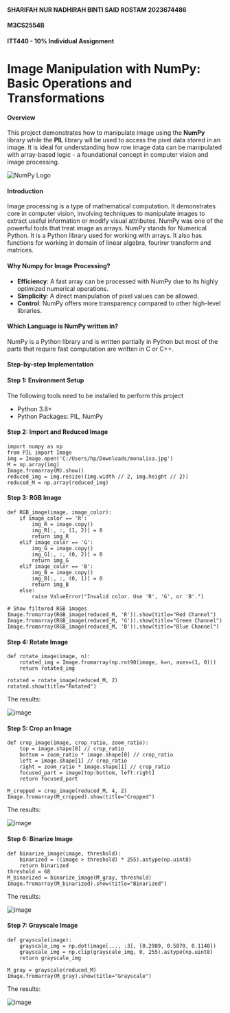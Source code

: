 #### SHARIFAH NUR NADHIRAH BINTI SAID ROSTAM 2023674486
#### M3CS2554B
#### ITT440 - 10% Individual Assignment
# Image Manipulation with NumPy: Basic Operations and Transformations
#### Overview
This project demonstrates how to manipulate image using the **NumPy** library while the **PIL** library wll be used to access the pixel data stored in an image. It is ideal for understanding how row image data can be manipulated with array-based logic - a foundational concept in computer vision and image processing.

![NumPy Logo](https://github.com/user-attachments/assets/f17d4a63-b2c1-42ea-a5bb-9c53044f8956)
#### Introduction
Image processing is a type of mathematical computation. It demonstrates core in computer vision, involving techniques to manipulate images to extract useful information or modify visual attributes. NumPy was one of the powerful tools that treat image as arrays. NumPy stands for Numerical Python. It is a Python library used for working with arrays. It also has functions for working in domain of linear algebra, fourirer transform and matrices.
#### Why Numpy for Image Processing?
- **Efficiency**: A fast array can be processed with NumPy due to its highly optimized numerical operations. 
- **Simplicity**: A direct manipulation of pixel values can be allowed. 
- **Control**: NumPy offers more transparency compared to other high-level libraries.
#### Which Language is NumPy written in?
NumPy is a Python library and is written partially in Python but most of the parts that require fast computation are written in C or C++.

#### Step-by-step Implementation

#### Step 1: Environment Setup
The following tools need to be installed to perform this project
- Python 3.8+
- Python Packages: PIL, NumPy

  
#### Step 2: Import and Reduced Image
```
import numpy as np
from PIL import Image
img = Image.open('C:/Users/hp/Downloads/monalisa.jpg')
M = np.array(img)
Image.fromarray(M).show()
reduced_img = img.resize((img.width // 2, img.height // 2))
reduced_M = np.array(reduced_img)
```

#### Step 3: RGB Image

```
def RGB_image(image, image_color):
    if image_color == 'R':
        img_R = image.copy()
        img_R[:, :, (1, 2)] = 0
        return img_R
    elif image_color == 'G':
        img_G = image.copy()
        img_G[:, :, (0, 2)] = 0
        return img_G
    elif image_color == 'B':
        img_B = image.copy()
        img_B[:, :, (0, 1)] = 0
        return img_B
    else:
        raise ValueError("Invalid color. Use 'R', 'G', or 'B'.")

# Show filtered RGB images
Image.fromarray(RGB_image(reduced_M, 'R')).show(title="Red Channel")
Image.fromarray(RGB_image(reduced_M, 'G')).show(title="Green Channel")
Image.fromarray(RGB_image(reduced_M, 'B')).show(title="Blue Channel")

```

#### Step 4: Rotate Image

```
def rotate_image(image, n):
    rotated_img = Image.fromarray(np.rot90(image, k=n, axes=(1, 0)))
    return rotated_img

rotated = rotate_image(reduced_M, 2)
rotated.show(title="Rotated")
```

The results:

![image](https://github.com/user-attachments/assets/d9fcc465-6c19-4a8c-a3e6-3e1d60936366)

#### Step 5: Crop an Image
```
def crop_image(image, crop_ratio, zoom_ratio):
    top = image.shape[0] // crop_ratio 
    bottom = zoom_ratio * image.shape[0] // crop_ratio
    left = image.shape[1] // crop_ratio
    right = zoom_ratio * image.shape[1] // crop_ratio
    focused_part = image[top:bottom, left:right]
    return focused_part

M_cropped = crop_image(reduced_M, 4, 2)
Image.fromarray(M_cropped).show(title="Cropped")
```

The results:

![image](https://github.com/user-attachments/assets/744da381-84f7-4001-a347-4a6a0a5de391)

#### Step 6: Binarize Image
```
def binarize_image(image, threshold):
    binarized = ((image > threshold) * 255).astype(np.uint8)
    return binarized
threshold = 68
M_binarized = binarize_image(M_gray, threshold)
Image.fromarray(M_binarized).show(title="Binarized")
```

The results:

![image](https://github.com/user-attachments/assets/538b6754-7074-452b-8b59-16dd8ab10459)


#### Step 7: Grayscale Image
```
def grayscale(image):
    grayscale_img = np.dot(image[..., :3], [0.2989, 0.5870, 0.1140])
    grayscale_img = np.clip(grayscale_img, 0, 255).astype(np.uint8)
    return grayscale_img

M_gray = grayscale(reduced_M)
Image.fromarray(M_gray).show(title="Grayscale")
```

The results:

![image](https://github.com/user-attachments/assets/04ea948a-32ad-44bb-8d39-3409c4358301)































